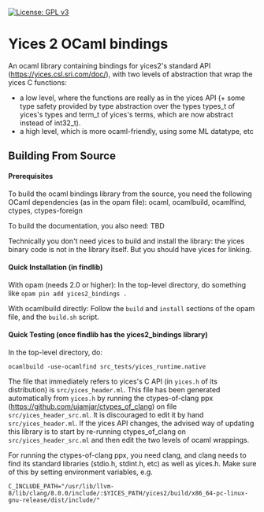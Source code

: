 [![License: GPL v3](https://img.shields.io/badge/License-GPLv3-blue.svg)](https://www.gnu.org/licenses/gpl-3.0)

# Yices 2 OCaml bindings

An ocaml library containing bindings for yices2's standard API (https://yices.csl.sri.com/doc/), with two levels of abstraction that wrap the yices C functions:
- a low level, where the functions are really as in the yices API
(+ some type safety provided by type abstraction over the types types_t of yices's types and term_t of yices's terms, which are now abstract instead of int32_t).
- a high level, which is more ocaml-friendly, using some ML datatype, etc

## Building From Source

#### Prerequisites

To build the ocaml bindings library from the source, you need the following OCaml dependencies (as in the opam file): ocaml, ocamlbuild, ocamlfind, ctypes, ctypes-foreign

To build the documentation, you also need: TBD

Technically you don't need yices to build and install the library: the yices binary code is not in the library itself.
But you should have yices for linking.

#### Quick Installation (in findlib)

With opam (needs 2.0 or higher):
In the top-level directory, do something like
```opam pin add yices2_bindings .```

With ocamlbuild directly:
Follow the `build` and `install` sections of the opam file, and the `build.sh` script.

#### Quick Testing (once findlib has the yices2_bindings library)

In the top-level directory, do:
```
ocamlbuild -use-ocamlfind src_tests/yices_runtime.native
```

The file that immediately refers to yices's C API (in `yices.h` of its distribution) is `src/yices_header.ml`.
This file has been generated automatically from `yices.h` by running the ctypes-of-clang ppx (https://github.com/ujamjar/ctypes_of_clang) on file `src/yices_header_src.ml`.
It is discouraged to edit it by hand `src/yices_header.ml`. If the yices API changes, the advised way of updating this library is to start by re-running ctypes_of_clang on `src/yices_header_src.ml` and then edit the two levels of ocaml wrappings.

For running the ctypes-of-clang ppx, you need clang, and clang needs to find its standard libraries (stdio.h, stdint.h, etc) as well as yices.h.
Make sure of this by setting environment variables, e.g.
```
C_INCLUDE_PATH="/usr/lib/llvm-8/lib/clang/8.0.0/include/:$YICES_PATH/yices2/build/x86_64-pc-linux-gnu-release/dist/include/"
```
